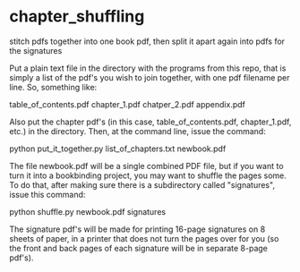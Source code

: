 # chapter_shuffling
stitch pdfs together into one book pdf, then split it apart again into pdfs for the signatures

Put a plain text file in the directory with the programs from this repo, that is simply a list of the pdf's you wish to
join together, with one pdf filename per line.  So, something like:

  table_of_contents.pdf
  chapter_1.pdf
  chatper_2.pdf
  appendix.pdf

Also put the chapter pdf's (in this case, table_of_contents.pdf, chapter_1.pdf, etc.) in the directory.  Then, at the command
line, issue the command:

  python put_it_together.py list_of_chapters.txt newbook.pdf

The file newbook.pdf will be a single combined PDF file, but if you want to turn it into a bookbinding project, you may want to
shuffle the pages some.  To do that, after making sure there is a subdirectory called "signatures", issue this command:

  python shuffle.py newbook.pdf signatures

The signature pdf's will be made for printing 16-page signatures on 8 sheets of paper, in a printer that does not turn the pages
over for you (so the front and back pages of each signature will be in separate 8-page pdf's).
